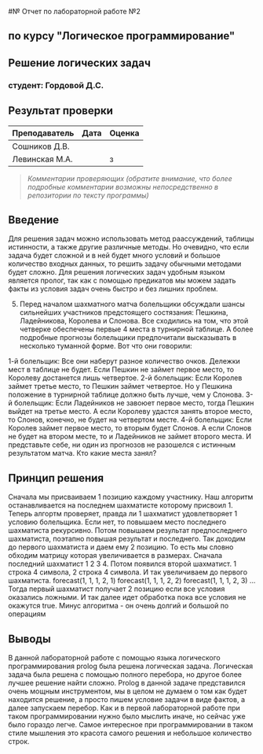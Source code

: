 #№ Отчет по лабораторной работе №2
## по курсу "Логическое программирование"

## Решение логических задач

### студент: Гордовой Д.С.

## Результат проверки

| Преподаватель     | Дата         |  Оценка       |
|-------------------|--------------|---------------|
| Сошников Д.В. |              |               |
| Левинская М.А.|              |      з        |

> *Комментарии проверяющих (обратите внимание, что более подробные комментарии возможны непосредственно в репозитории по тексту программы)*


## Введение

Для решения задач можно использовать метод раассуждений, таблицы истинности, а также другие различные методы. Но очевидно, что если задача будет сложной и в ней будет много условий и большое количество входных данных, то решить задачу обычными методами будет сложно. Для решения логических задач удобным языком является пролог, так как с помощью предикатов мы можем задать факты из условия задач очень быстро и без лишних проблем.

5. Перед началом шахматного матча болельщики обсуждали шансы сильнейших участников предстоящего состязания: Пешкина, Ладейникова, Королева и Слонова. Все сходились на том, что этой четверке обеспечены первые 4 места в турнирной таблице. А более подробные прогнозы болельщики предпочитали высказывать в несколько туманной форме. Вот что они говорили:

1-й болельщик: Все они наберут разное количество очков. Дележки мест в таблице не будет. Если Пешкин не займет первое место, то Королеву достанется лишь четвертое.
2-й болельщик: Если Королев займет третье место, то Пешкин займет четвертое. Но у Пешкина положение в турнирной таблице должно быть лучше, чем у Слонова.
3-й болельщик: Если Ладейников не завоюет первое место, тогда Пешкин выйдет на третье место. А если Королеву удастся занять второе место, то Слонов, конечно, не будет на четвертом месте.
4-й болельщик: Если Королев займет первое место, то вторым будет Слонов. А если Слонов не будет на втором месте, то и Ладейников не займет второго места.
И представьте себе, ни один из прогнозов не разошелся с истинным результатом матча. Кто какие места занял?



## Принцип решения

Сначала мы присваиваем 1 позицию каждому участнику. Наш алгоритм останавливается на последнем шахматисте которому присвоил 1. Теперь алгортм проверяет, правда ли 1 шахматист удовлетворяет 1 условию болельщика. Если нет, то повышаем место последнего шахматиста рекурсивно. Потом повышаем результат предпоследнего шахматиста, поэтапно повышая результат и последнего. Так доходим до первого шахматиста и даем ему 2 позицию. То есть мы словно обходим матрицу которая увеличивается в размерах. Сначала последний шахматист 1 2 3 4. Потом появился второй шахматист. 1 строка 4 символа, 2 строка 4 символа. И так увеличиваем до первого шахматиста. 
forecast(1, 1, 1, 2, 1)
forecast(1, 1, 1, 2, 2)
forecast(1, 1, 1, 2, 3)
...
Тогда первый шахматист получает 2 позицию если все условия оказались ложными. И так далее идет обработка пока все условия не окажутся true. Минус алгоритма - он очень долгий и большой по операциям
## Выводы

В данной лабораторной работе с помощью языка логического программирования prolog была решена логическая задача. Логическая задача была решена с помощью полного перебора, но другое более лучшее решение найти сложно. Prolog в данной задаче представился очень мощным инструментом, мы в целом не думаем о том как будет находится решение, а просто пишем условие задачи в виде фактов, а далее запускаем перебор. Как и в первой лабораторной работе при таком программировании нужно было мыслить иначе, но сейчас уже было гораздо легче. Самое интересное при программировании в таком стиле мышления это красота самого решения и небольшое количество строк.




